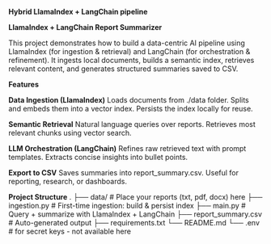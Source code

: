 **Hybrid LlamaIndex + LangChain pipeline**

**LlamaIndex + LangChain Report Summarizer**

This project demonstrates how to build a data-centric AI pipeline using LlamaIndex (for ingestion & retrieval) and LangChain (for orchestration & refinement).
It ingests local documents, builds a semantic index, retrieves relevant content, and generates structured summaries saved to CSV.


**Features**

**Data Ingestion (LlamaIndex)**
Loads documents from ./data folder.
Splits and embeds them into a vector index.
Persists the index locally for reuse.

**Semantic Retrieval**
Natural language queries over reports.
Retrieves most relevant chunks using vector search.

**LLM Orchestration (LangChain)**
Refines raw retrieved text with prompt templates.
Extracts concise insights into bullet points.

**Export to CSV**
Saves summaries into report_summary.csv.
Useful for reporting, research, or dashboards.

**Project Structure**
.
├── data/                   # Place your reports (txt, pdf, docx) here
├── ingestion.py            # First-time ingestion: build & persist index
├── main.py                  # Query + summarize with LlamaIndex + LangChain
├── report_summary.csv      # Auto-generated output
├── requirements.txt
└── README.md
└── .env                    # for secret keys - not available here

